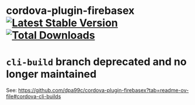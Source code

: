 # cordova-plugin-firebasex [![Latest Stable Version](https://img.shields.io/npm/v/cordova-plugin-firebasex.svg)](https://www.npmjs.com/package/cordova-plugin-firebasex) [![Total Downloads](https://img.shields.io/npm/dt/cordova-plugin-firebasex.svg)](https://npm-stat.com/charts.html?package=cordova-plugin-firebasex)

# `cli-build` branch deprecated and no longer maintained

See: https://github.com/dpa99c/cordova-plugin-firebasex?tab=readme-ov-file#cordova-cli-builds